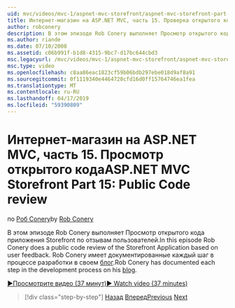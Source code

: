 ```yaml
---
uid: mvc/videos/mvc-1/aspnet-mvc-storefront/aspnet-mvc-storefront-part-15-public-code-review
title: Интернет-магазин на ASP.NET MVC, часть 15. Проверка открытого кода | Документация Майкрософт
author: robconery
description: В этом эпизоде Rob Conery выполняет Просмотр открытого кода приложения Storefront по отзывам пользователей. Rob Conery имеет документированные каждый шаг в разработке...
ms.author: riande
ms.date: 07/10/2008
ms.assetid: c06b991f-b1d8-4315-9bc7-d17bc644cbd3
msc.legacyurl: /mvc/videos/mvc-1/aspnet-mvc-storefront/aspnet-mvc-storefront-part-15-public-code-review
msc.type: video
ms.openlocfilehash: c8aa86eac1823cf59b06bdb297ebe018d9af8a91
ms.sourcegitcommit: 0f1119340e4464720cfd16d0ff15764746ea1fea
ms.translationtype: MT
ms.contentlocale: ru-RU
ms.lasthandoff: 04/17/2019
ms.locfileid: "59390809"
---
```

# <a name="aspnet-mvc-storefront-part-15-public-code-review"></a><span data-ttu-id="1ac80-104">Интернет-магазин на ASP.NET MVC, часть 15. Просмотр открытого кода</span><span class="sxs-lookup"><span data-stu-id="1ac80-104">ASP.NET MVC Storefront Part 15: Public Code review</span></span>

<span data-ttu-id="1ac80-105">по [Роб Conery](https://github.com/robconery)</span><span class="sxs-lookup"><span data-stu-id="1ac80-105">by [Rob Conery](https://github.com/robconery)</span></span>

<span data-ttu-id="1ac80-106">В этом эпизоде Rob Conery выполняет Просмотр открытого кода приложения Storefront по отзывам пользователей.</span><span class="sxs-lookup"><span data-stu-id="1ac80-106">In this episode Rob Conery does a public code review of the Storefront Application based on user feedback.</span></span> <span data-ttu-id="1ac80-107">Rob Conery имеет документированные каждый шаг в процессе разработки в своем [блог](http://blog.wekeroad.com/mvc-storefront/mvcstore-part-15/).</span><span class="sxs-lookup"><span data-stu-id="1ac80-107">Rob Conery has documented each step in the development process on his [blog](http://blog.wekeroad.com/mvc-storefront/mvcstore-part-15/).</span></span>

[<span data-ttu-id="1ac80-108">&#9654;Просмотрите видео (37 минут)</span><span class="sxs-lookup"><span data-stu-id="1ac80-108">&#9654; Watch video (37 minutes)</span></span>](https://channel9.msdn.com/Blogs/ASP-NET-Site-Videos/aspnet-mvc-storefront-part-15-public-code-review)

> [!div class="step-by-step"]
> <span data-ttu-id="1ac80-109">[Назад](aspnet-mvc-storefront-part-14-rich-client-interaction.md)
> [Вперед](aspnet-mvc-storefront-part-16-membership-redo-with-openid.md)</span><span class="sxs-lookup"><span data-stu-id="1ac80-109">[Previous](aspnet-mvc-storefront-part-14-rich-client-interaction.md)
[Next](aspnet-mvc-storefront-part-16-membership-redo-with-openid.md)</span></span>
